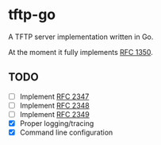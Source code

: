 # tftp-go

A TFTP server implementation written in Go.

At the moment it fully implements [RFC 1350](https://datatracker.ietf.org/doc/html/rfc1350).

## TODO

- [ ] Implement [RFC 2347](https://datatracker.ietf.org/doc/html/rfc2347)
- [ ] Implement [RFC 2348](https://datatracker.ietf.org/doc/html/rfc2348)
- [ ] Implement [RFC 2349](https://datatracker.ietf.org/doc/html/rfc2349)
- [x] Proper logging/tracing
- [x] Command line configuration
